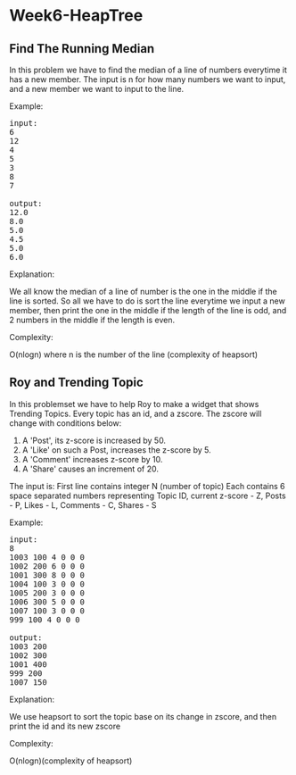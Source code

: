   # Week6-HeapTree

## Find The Running Median

In this problem we have to find the median of a line of numbers everytime it has a new member. The input is n for how many numbers we want to input, and a new member we want to input to the line. 

Example:

<pre>
input:
6
12
4
5
3
8
7

output:
12.0
8.0
5.0
4.5
5.0
6.0
</pre>

Explanation:

We all know the median of a line of number is the one in the middle if the line is sorted. So all we have to do is sort the line everytime we input a new member, then print the one in the middle if the length of the line is odd, and 2 numbers in the middle if the length is even.

Complexity:

O(nlogn) where n is the number of the line (complexity of heapsort)

## Roy and Trending Topic

In this problemset we have to help Roy to make a widget that shows Trending Topics. Every topic has an id, and a zscore.
The zscore will change with conditions below:
  1. A 'Post', its z-score is increased by 50.
  2. A 'Like' on such a Post, increases the z-score by 5.
  3. A 'Comment' increases z-score by 10.
  4. A 'Share' causes an increment of 20.

The input is:
First line contains integer N (number of topic)
Each contains 6 space separated numbers representing Topic ID, current z-score - Z, Posts - P, Likes - L, Comments - C, Shares - S

Example:

<pre>
input:
8
1003 100 4 0 0 0
1002 200 6 0 0 0
1001 300 8 0 0 0
1004 100 3 0 0 0
1005 200 3 0 0 0
1006 300 5 0 0 0
1007 100 3 0 0 0
999 100 4 0 0 0

output:
1003 200
1002 300
1001 400
999 200
1007 150
</pre>

Explanation:

We use heapsort to sort the topic base on its change in zscore, and then print the id and its new zscore

Complexity:

O(nlogn)(complexity of heapsort)
